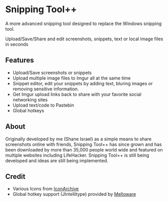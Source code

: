 Snipping Tool++
===============
A more advanced snipping tool designed to replace the Windows snipping tool.

Upload/Save/Share and edit screenshots, snippets, text or local image files in seconds

Features
--------
*  Upload/Save screenshots or snippets
*  Upload multiple image files to Imgur all at the same time
*  Snippet editor, edit your snippets by adding text, bluring images or removing sensitive information.
*  Get Imgur upload links back to share with your favorite social networking sites
*  Upload text/code to Pastebin
*  Global hotkeys

About
---------
Originally developed by me (Shane Israel) as a simple means to share screenshots online with friends, Snipping Tool++ has since grown and has been downloaded by more than 35,000 people world wide and featured on multiple websites including LifeHacker. Snipping Tool++ is still being developed and ideas are still being implemented.

Credit
------
*  Various Icons from [IconArchive](http://www.iconarchive.com/)
*  Global hotkey support (JIntellitype) provided by [Melloware](http://melloware.com/)
